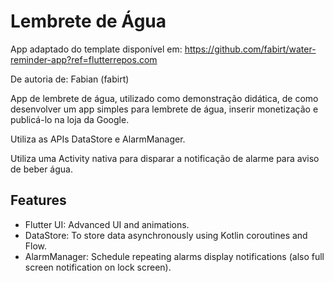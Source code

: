 # Lembrete de Água

App adaptado do template disponível em: https://github.com/fabirt/water-reminder-app?ref=flutterrepos.com

De autoria de: Fabian (fabirt)

App de lembrete de água, utilizado como demonstração didática, de como desenvolver um app simples para lembrete de água, inserir monetização e publicá-lo na loja da Google.

Utiliza as APIs DataStore e AlarmManager.

Utiliza uma Activity nativa para disparar a notificação de alarme para aviso de beber água.

## Features
- Flutter UI: Advanced UI and animations.
- DataStore: To store data asynchronously using Kotlin coroutines and Flow.
- AlarmManager: Schedule repeating alarms display notifications (also full screen notification on lock screen).

